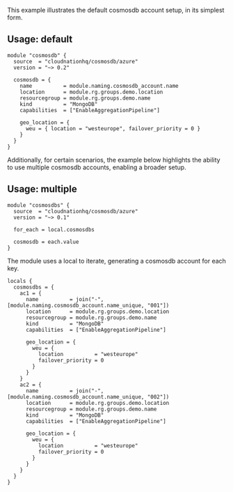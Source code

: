 This example illustrates the default cosmosdb account setup, in its simplest form.

## Usage: default

```hcl
module "cosmosdb" {
  source  = "cloudnationhq/cosmosdb/azure"
  version = "~> 0.2"

  cosmosdb = {
    name          = module.naming.cosmosdb_account.name
    location      = module.rg.groups.demo.location
    resourcegroup = module.rg.groups.demo.name
    kind          = "MongoDB"
    capabilities  = ["EnableAggregationPipeline"]

    geo_location = {
      weu = { location = "westeurope", failover_priority = 0 }
    }
  }
}
```

Additionally, for certain scenarios, the example below highlights the ability to use multiple cosmosdb accounts, enabling a broader setup.

## Usage: multiple

```hcl
module "cosmosdbs" {
  source  = "cloudnationhq/cosmosdb/azure"
  version = "~> 0.1"

  for_each = local.cosmosdbs

  cosmosdb = each.value
}
```

The module uses a local to iterate, generating a cosmosdb account for each key.

```hcl
locals {
  cosmosdbs = {
    ac1 = {
      name          = join("-", [module.naming.cosmosdb_account.name_unique, "001"])
      location      = module.rg.groups.demo.location
      resourcegroup = module.rg.groups.demo.name
      kind          = "MongoDB"
      capabilities  = ["EnableAggregationPipeline"]

      geo_location = {
        weu = {
          location          = "westeurope"
          failover_priority = 0
        }
      }
    }
    ac2 = {
      name          = join("-", [module.naming.cosmosdb_account.name_unique, "002"])
      location      = module.rg.groups.demo.location
      resourcegroup = module.rg.groups.demo.name
      kind          = "MongoDB"
      capabilities  = ["EnableAggregationPipeline"]

      geo_location = {
        weu = {
          location          = "westeurope"
          failover_priority = 0
        }
      }
    }
  }
}
```
